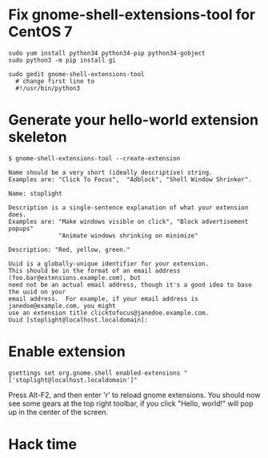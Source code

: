

# Fix gnome-shell-extensions-tool for CentOS 7

    sudo yum install python34 python34-pip python34-gobject
    sudo python3 -m pip install gi
    
    sudo gedit gnome-shell-extensions-tool
	  # change first line to
      #!/usr/bin/python3


# Generate your hello-world extension skeleton 

    $ gnome-shell-extensions-tool --create-extension
    
	Name should be a very short (ideally descriptive) string.
	Examples are: "Click To Focus",  "Adblock", "Shell Window Shrinker".

	Name: stoplight

	Description is a single-sentence explanation of what your extension does.
	Examples are: "Make windows visible on click", "Block advertisement popups"
		          "Animate windows shrinking on minimize"

	Description: "Red, yellow, green."

	Uuid is a globally-unique identifier for your extension.
	This should be in the format of an email address (foo.bar@extensions.example.com), but
	need not be an actual email address, though it's a good idea to base the uuid on your
	email address.  For example, if your email address is janedoe@example.com, you might
	use an extension title clicktofocus@janedoe.example.com.
	Uuid [stoplight@localhost.localdomain]: 

# Enable extension

    gsettings set org.gnome.shell enabled-extensions "['stoplight@localhost.localdomain']"

Press Alt-F2, and then enter 'r' to reload gnome extensions. You should now see some gears at the top right toolbar, if you click "Hello, world!" will pop up in the center of the screen. 


# Hack time




